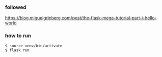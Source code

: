 ### followed

https://blog.miguelgrinberg.com/post/the-flask-mega-tutorial-part-i-hello-world

### how to run

```
$ source venv/bin/activate
$ flask run
```
